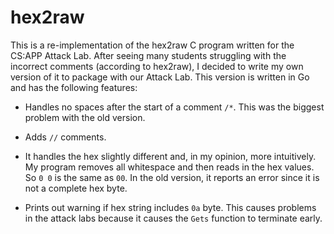 # hex2raw

This is a re-implementation of the hex2raw C program written for the CS:APP Attack Lab. After seeing many students struggling with the incorrect comments (according to hex2raw), I decided to write my own version of it to package with our Attack Lab. This version is written in Go and has the following features:

- Handles no spaces after the start of a comment `/*`. This was the biggest problem with the old version.

- Adds `//` comments.

- It handles the hex slightly different and, in my opinion, more intuitively. My program removes all whitespace and then reads in the hex values. So `0 0` is the same as `00`. In the old version, it reports an error since it is not a complete hex byte.

- Prints out warning if hex string includes `0a` byte. This causes problems in the attack labs because it causes the `Gets` function to terminate early.

